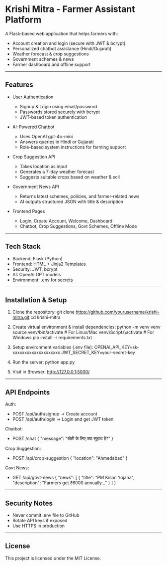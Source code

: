 Krishi Mitra - Farmer Assistant Platform
=======================================

A Flask-based web application that helps farmers with:
- Account creation and login (secure with JWT & bcrypt)
- Personalized chatbot assistance (Hindi/Gujarati)
- Weather forecast & crop suggestions
- Government schemes & news
- Farmer dashboard and offline support

-------------------------------------------------------
Features
-------------------------------------------------------
- User Authentication
  * Signup & Login using email/password
  * Passwords stored securely with bcrypt
  * JWT-based token authentication

- AI-Powered Chatbot
  * Uses OpenAI gpt-4o-mini
  * Answers queries in Hindi or Gujarati
  * Role-based system instructions for farming support

- Crop Suggestion API
  * Takes location as input
  * Generates a 7-day weather forecast
  * Suggests suitable crops based on weather & soil

- Government News API
  * Returns latest schemes, policies, and farmer-related news
  * AI outputs structured JSON with title & description

- Frontend Pages
  * Login, Create Account, Welcome, Dashboard
  * Chatbot, Crop Suggestions, Govt Schemes, Offline Mode

-------------------------------------------------------
Tech Stack
-------------------------------------------------------
- Backend: Flask (Python)
- Frontend: HTML + Jinja2 Templates
- Security: JWT, bcrypt
- AI: OpenAI GPT models
- Environment: .env for secrets

-------------------------------------------------------
Installation & Setup
-------------------------------------------------------
1. Clone the repository:
   git clone https://github.com/yourusername/krishi-mitra.git
   cd krishi-mitra

2. Create virtual environment & install dependencies:
   python -m venv venv
   source venv/bin/activate   # For Linux/Mac
   venv\Scripts\activate      # For Windows
   pip install -r requirements.txt

3. Setup environment variables (.env file):
   OPENAI_API_KEY=sk-xxxxxxxxxxxxxxxxxxxx
   JWT_SECRET_KEY=your-secret-key

4. Run the server:
   python app.py

5. Visit in Browser:
   http://127.0.0.1:5000/

-------------------------------------------------------
API Endpoints
-------------------------------------------------------
Auth:
- POST /api/auth/signup → Create account
- POST /api/auth/login → Login and get JWT token

Chatbot:
- POST /chat
  { "message": "खेती के लिए क्या सुझाव है?" }

Crop Suggestion:
- POST /api/crop-suggestion
  { "location": "Ahmedabad" }

Govt News:
- GET /api/govt-news
  { "news": [ { "title": "PM Kisan Yojana", "description": "Farmers get ₹6000 annually..." } ] }

-------------------------------------------------------
Security Notes
-------------------------------------------------------
- Never commit .env file to GitHub
- Rotate API keys if exposed
- Use HTTPS in production

-------------------------------------------------------
License
-------------------------------------------------------
This project is licensed under the MIT License.
